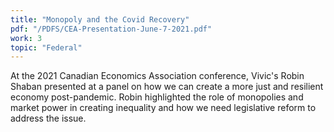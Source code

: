 ```yaml
---
title: "Monopoly and the Covid Recovery"
pdf: "/PDFS/CEA-Presentation-June-7-2021.pdf"
work: 3
topic: "Federal"
---
```

At the 2021 Canadian Economics Association conference, Vivic's Robin Shaban presented at a panel on how we can create a more just and resilient economy post-pandemic. Robin highlighted the role of monopolies and market power in creating inequality and how we need legislative reform to address the issue.
